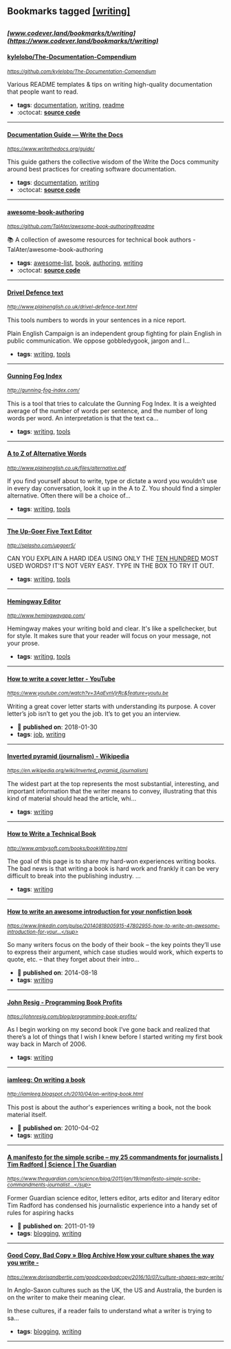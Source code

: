 ## Bookmarks tagged [[writing]](https://www.codever.land/search?q=[writing])

_<sup><sup>[www.codever.land/bookmarks/t/writing](https://www.codever.land/bookmarks/t/writing)</sup></sup>_
---
#### [kylelobo/The-Documentation-Compendium](https://github.com/kylelobo/The-Documentation-Compendium)
_<sup>https://github.com/kylelobo/The-Documentation-Compendium</sup>_

Various README templates & tips on writing high-quality documentation that people want to read.
* **tags**: [documentation](../tagged/documentation.md), [writing](../tagged/writing.md), [readme](../tagged/readme.md)
* :octocat: **[source code](https://github.com/kylelobo/The-Documentation-Compendium)**
---
#### [Documentation Guide — Write the Docs](https://www.writethedocs.org/guide/)
_<sup>https://www.writethedocs.org/guide/</sup>_

This guide gathers the collective wisdom of the Write the Docs community around best practices for creating software documentation.
* **tags**: [documentation](../tagged/documentation.md), [writing](../tagged/writing.md)
* :octocat: **[source code](https://github.com/writethedocs/www)**
---
#### [awesome-book-authoring](https://github.com/TalAter/awesome-book-authoring#readme)
_<sup>https://github.com/TalAter/awesome-book-authoring#readme</sup>_

:books: A collection of awesome resources for technical book authors - TalAter/awesome-book-authoring
* **tags**: [awesome-list](../tagged/awesome-list.md), [book](../tagged/book.md), [authoring](../tagged/authoring.md), [writing](../tagged/writing.md)
* :octocat: **[source code](https://github.com/TalAter/awesome-book-authoring#readme)**
---
#### [Drivel Defence text](http://www.plainenglish.co.uk/drivel-defence-text.html)
_<sup>http://www.plainenglish.co.uk/drivel-defence-text.html</sup>_

This tools numbers to words in your sentences in a nice report.

Plain English Campaign is an independent group fighting for plain English in public communication. We oppose gobbledygook, jargon and l...
* **tags**: [writing](../tagged/writing.md), [tools](../tagged/tools.md)
---
#### [ Gunning Fog Index](http://gunning-fog-index.com/)
_<sup>http://gunning-fog-index.com/</sup>_

This is a tool that tries to calculate the Gunning Fog Index. It is a weighted average of the number of words per sentence, and the number of long words per word. An interpretation is that the text ca...
* **tags**: [writing](../tagged/writing.md), [tools](../tagged/tools.md)
---
#### [A to Z of Alternative Words](http://www.plainenglish.co.uk/files/alternative.pdf)
_<sup>http://www.plainenglish.co.uk/files/alternative.pdf</sup>_

If you find yourself about to write, type or dictate a word you wouldn’t use in every day
conversation, look it up in the A to Z. You should find a simpler alternative. Often there will
be a choice of...
* **tags**: [writing](../tagged/writing.md), [tools](../tagged/tools.md)
---
#### [The Up-Goer Five Text Editor](http://splasho.com/upgoer5/)
_<sup>http://splasho.com/upgoer5/</sup>_

CAN YOU EXPLAIN A HARD IDEA USING ONLY THE [TEN HUNDRED](http://splasho.com/upgoer5/phpspellcheck/dictionaries/1000.dicin) MOST USED WORDS? IT'S NOT VERY EASY. TYPE IN THE BOX TO TRY IT OUT.
* **tags**: [writing](../tagged/writing.md), [tools](../tagged/tools.md)
---
#### [Hemingway Editor](http://www.hemingwayapp.com/)
_<sup>http://www.hemingwayapp.com/</sup>_

Hemingway makes your writing bold and clear. It's like a spellchecker, but for style. It makes sure that your reader will focus on your message, not your prose.
* **tags**: [writing](../tagged/writing.md), [tools](../tagged/tools.md)
---
#### [How to write a cover letter - YouTube](https://www.youtube.com/watch?v=3AaEvnVjrRc&feature=youtu.be)
_<sup>https://www.youtube.com/watch?v=3AaEvnVjrRc&feature=youtu.be</sup>_

Writing a great cover letter starts with understanding its purpose. A cover letter’s job isn’t to get you the job. It’s to get you an interview.
* :calendar: **published on**: 2018-01-30
* **tags**: [job](../tagged/job.md), [writing](../tagged/writing.md)
---
#### [Inverted pyramid (journalism) - Wikipedia](https://en.wikipedia.org/wiki/Inverted_pyramid_(journalism))
_<sup>https://en.wikipedia.org/wiki/Inverted_pyramid_(journalism)</sup>_

The widest part at the top represents the most substantial, interesting, and important information that the writer means to convey, illustrating that this kind of material should head the article, whi...
* **tags**: [writing](../tagged/writing.md)
---
#### [How to Write a Technical Book](http://www.ambysoft.com/books/bookWriting.html)
_<sup>http://www.ambysoft.com/books/bookWriting.html</sup>_

The goal of this page is to share my hard-won experiences writing books.  The bad news is that writing a book is hard work and frankly it can be very difficult to break into the publishing industry.  ...
* **tags**: [writing](../tagged/writing.md)
---
#### [How to write an awesome introduction for your nonfiction book](https://www.linkedin.com/pulse/20140818005915-47802955-how-to-write-an-awesome-introduction-for-your-nonfiction-book/)
_<sup>https://www.linkedin.com/pulse/20140818005915-47802955-how-to-write-an-awesome-introduction-for-your...</sup>_

So many writers focus on the body of their book – the key points they’ll use to express their argument, which case studies would work, which experts to quote, etc. – that they forget about their intro...
* :calendar: **published on**: 2014-08-18
* **tags**: [writing](../tagged/writing.md)
---
#### [John Resig -   Programming Book Profits](https://johnresig.com/blog/programming-book-profits/)
_<sup>https://johnresig.com/blog/programming-book-profits/</sup>_

As I begin working on my second book I’ve gone back and realized that there’s a lot of things that I wish I knew before I started writing my first book way back in March of 2006.
* **tags**: [writing](../tagged/writing.md)
---
#### [iamleeg: On writing a book](http://iamleeg.blogspot.ch/2010/04/on-writing-book.html)
_<sup>http://iamleeg.blogspot.ch/2010/04/on-writing-book.html</sup>_

This post is about the author's experiences writing a book, not the book material itself.
* :calendar: **published on**: 2010-04-02
* **tags**: [writing](../tagged/writing.md)
---
#### [A manifesto for the simple scribe – my 25 commandments for journalists | Tim Radford | Science | The Guardian](https://www.theguardian.com/science/blog/2011/jan/19/manifesto-simple-scribe-commandments-journalists)
_<sup>https://www.theguardian.com/science/blog/2011/jan/19/manifesto-simple-scribe-commandments-journalist...</sup>_

Former Guardian science editor, letters editor, arts editor and literary editor Tim Radford has condensed his journalistic experience into a handy set of rules for aspiring hacks
* :calendar: **published on**: 2011-01-19
* **tags**: [blogging](../tagged/blogging.md), [writing](../tagged/writing.md)
---
#### [Good Copy, Bad Copy  » Blog Archive  How your culture shapes the way you write -](https://www.dorisandbertie.com/goodcopybadcopy/2016/10/07/culture-shapes-way-write/)
_<sup>https://www.dorisandbertie.com/goodcopybadcopy/2016/10/07/culture-shapes-way-write/</sup>_

In Anglo-Saxon cultures such as the UK, the US and Australia, the burden is on the writer to make their meaning clear.

In these cultures, if a reader fails to understand what a writer is trying to sa...
* **tags**: [blogging](../tagged/blogging.md), [writing](../tagged/writing.md)
---

